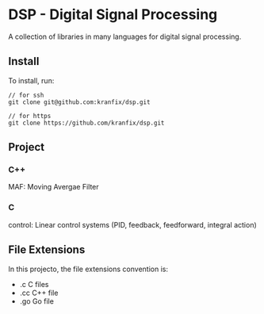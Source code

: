 DSP - Digital Signal Processing
===============================

A collection of libraries in many languages for digital signal processing.

## Install

To install, run:

```
// for ssh
git clone git@github.com:kranfix/dsp.git
  
// for https
git clone https://github.com/kranfix/dsp.git
```
## Project

### C++

MAF: Moving Avergae Filter

### C

control: Linear control systems (PID, feedback, feedforward, integral action)

## File Extensions

In this projecto, the file extensions convention is:

* .c   C files
* .cc  C++ file
* .go  Go file
